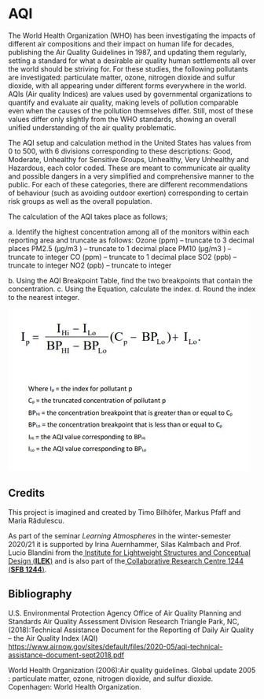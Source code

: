 # AQI

The World Health Organization (WHO) has been investigating the impacts of different air compositions and their impact on human life for decades, publishing the  Air Quality Guidelines in 1987, and updating them regularly, setting a standard for what a desirable air quality human settlements all over the world should be striving for. 
For these studies, the following pollutants are investigated: particulate matter, ozone, nitrogen dioxide and sulfur dioxide, with all appearing under different forms everywhere in the world. 
AQIs (Air quality Indices) are values used by governmental organizations to quantify and evaluate air quality, making levels of pollution comparable even when the causes of the pollution themselves differ. Still, most of these values differ only slightly from the WHO standards,  showing an overall unified understanding of the air quality problematic.

The AQI setup and calculation method in the United States has values from 0 to 500, with 6 divisions corresponding to these descriptions: Good, Moderate, Unhealthy for Sensitive Groups, Unhealthy, Very Unhealthy and Hazardous, each color coded. These are meant to communicate air quality and possible dangers in a very simplified and comprehensive manner to the public. For each of these categories, there are different recommendations of behaviour (such as avoiding outdoor exertion) corresponding to certain risk groups as well as the overall population.

The calculation of the AQI takes place as follows; 

a. Identify the highest concentration among all of the monitors within each reporting area and truncate as follows: 
Ozone (ppm) – truncate to 3 decimal places
PM2.5 (µg/m3 ) – truncate to 1 decimal place 
PM10 (µg/m3 ) – truncate to integer 
CO (ppm) – truncate to 1 decimal place
SO2 (ppb) – truncate to integer 
NO2 (ppb) – truncate to integer

b. Using the AQI Breakpoint Table, find the two breakpoints that contain the concentration. 
c. Using the Equation, calculate the index. 
d. Round the index to the nearest integer.

![AQI - formula](./formula.jpeg)

## Credits

This project is imagined and created by Timo Bilhöfer, Markus Pfaff and Maria Rădulescu.

As part of the seminar *Learning Atmospheres* in the winter-semester 2020/21 it is supported by Irina Auernhammer, Silas Kalmbach and Prof. Lucio Blandini from the[ Institute for Lightweight Structures and Conceptual Design (**ILEK**)](https://www.ilek.uni-stuttgart.de/) and is also part of the[ Collaborative Research Centre 1244 (**SFB 1244**)](https://www.sfb1244.uni-stuttgart.de/).



## **Bibliography**

U.S. Environmental Protection Agency Office of Air Quality Planning and Standards Air Quality Assessment Division Research Triangle Park, NC, (2018):Technical Assistance Document for the Reporting of Daily Air Quality – the Air Quality Index (AQI) https://www.airnow.gov/sites/default/files/2020-05/aqi-technical-assistance-document-sept2018.pdf

World Health Organization (2006):Air quality guidelines. Global update 2005 : particulate matter, ozone, nitrogen dioxide, and sulfur dioxide. Copenhagen: World Health Organization.
